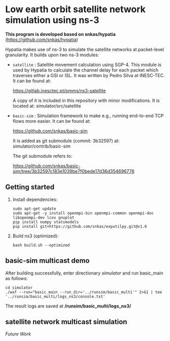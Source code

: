 # Low earth orbit satellite network simulation using ns-3

**This program is developed based on snkas/hypatia**
(https://github.com/snkas/hypatia)

Hypatia makes use of ns-3 to simulate the satellite networks at packet-level
granularity. It builds upon two ns-3 modules:

* `satellite` : Satellite movement calculation using SGP-4. This module is used
  by Hypatia to calculate the channel delay for each packet which traverses
  either a GSl or ISL. It was written by Pedro Silva at INESC-TEC. It can
  be found at:
  
  https://gitlab.inesctec.pt/pmms/ns3-satellite
  
  A copy of it is included in this repository with minor modifications.
  It is located at: simulator/src/satellite

* `basic-sim` : Simulation framework to make e.g., running end-to-end 
  TCP flows more easier. It can be found at:
  
  https://github.com/snkas/basic-sim
  
  It is added as git submodule (commit: 3b32597) at: simulator/contrib/basic-sim
  
  The git submodule refers to:
  
  https://github.com/snkas/basic-sim/tree/3b32597c183e1039be7f0bede17d36d354696776


## Getting started

1. Install dependencies:
   ```
   sudo apt-get update
   sudo apt-get -y install openmpi-bin openmpi-common openmpi-doc libopenmpi-dev lcov gnuplot
   pip install numpy statsmodels
   pip install git+https://github.com/snkas/exputilpy.git@v1.6
   ```

2. Build ns3 (optimized):
   ```
   bash build.sh --optimized
   ```

## basic-sim multicast demo

After building successfully, enter directionary *simulator* and run basic_main as follows:

   ```
   cd simulator
   ./waf --run="basic_main --run_dir='../runsim/basic_multi'" 2>&1 | tee '../runsim/basic_multi/logs_ns3/console.txt'
   ```

The result logs are saved at **/runsim/basic_multi/logs_ns3/**
  
## satellite network multicast simulation

*Future Work*